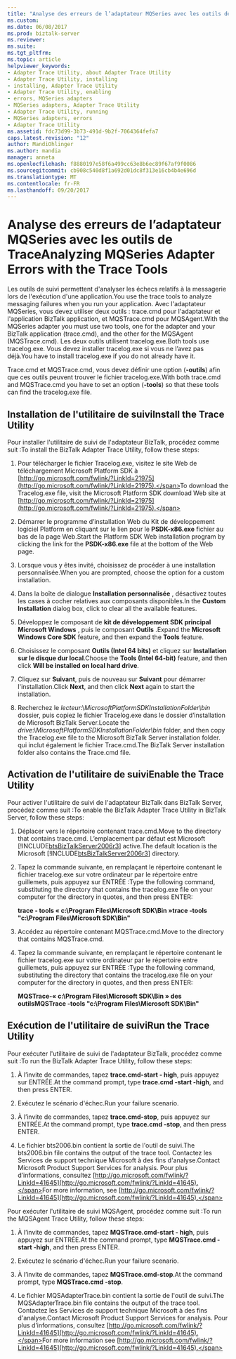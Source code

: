```yaml
---
title: "Analyse des erreurs de l’adaptateur MQSeries avec les outils de Trace | Documents Microsoft"
ms.custom: 
ms.date: 06/08/2017
ms.prod: biztalk-server
ms.reviewer: 
ms.suite: 
ms.tgt_pltfrm: 
ms.topic: article
helpviewer_keywords:
- Adapter Trace Utility, about Adapter Trace Utility
- Adapter Trace Utility, installing
- installing, Adapter Trace Utility
- Adapter Trace Utility, enabling
- errors, MQSeries adapters
- MQSeries adapters, Adapter Trace Utility
- Adapter Trace Utility, running
- MQSeries adapters, errors
- Adapter Trace Utility
ms.assetid: fdc73d99-3b73-491d-9b2f-7064364fefa7
caps.latest.revision: "12"
author: MandiOhlinger
ms.author: mandia
manager: anneta
ms.openlocfilehash: f8880197e58f6a499cc63e8b6ec89f67af9f0086
ms.sourcegitcommit: cb908c540d8f1a692d01dc8f313e16cb4b4e696d
ms.translationtype: MT
ms.contentlocale: fr-FR
ms.lasthandoff: 09/20/2017
---
```

# <a name="analyzing-mqseries-adapter-errors-with-the-trace-tools"></a><span data-ttu-id="c4271-102">Analyse des erreurs de l’adaptateur MQSeries avec les outils de Trace</span><span class="sxs-lookup"><span data-stu-id="c4271-102">Analyzing MQSeries Adapter Errors with the Trace Tools</span></span>
<span data-ttu-id="c4271-103">Les outils de suivi permettent d'analyser les échecs relatifs à la messagerie lors de l'exécution d'une application.</span><span class="sxs-lookup"><span data-stu-id="c4271-103">You use the trace tools to analyze messaging failures when you run your application.</span></span> <span data-ttu-id="c4271-104">Avec l'adaptateur MQSeries, vous devez utiliser deux outils : trace.cmd pour l'adaptateur et l'application BizTalk application, et MQSTrace.cmd pour MQSAgent.</span><span class="sxs-lookup"><span data-stu-id="c4271-104">With the MQSeries adapter you must use two tools, one for the adapter and your BizTalk application (trace.cmd), and the other for the MQSAgent (MQSTrace.cmd).</span></span> <span data-ttu-id="c4271-105">Les deux outils utilisent tracelog.exe.</span><span class="sxs-lookup"><span data-stu-id="c4271-105">Both tools use tracelog.exe.</span></span> <span data-ttu-id="c4271-106">Vous devez installer tracelog.exe si vous ne l’avez pas déjà.</span><span class="sxs-lookup"><span data-stu-id="c4271-106">You have to install tracelog.exe if you do not already have it.</span></span>  
  
 <span data-ttu-id="c4271-107">Trace.cmd et MQSTrace.cmd, vous devez définir une option (**-outils**) afin que ces outils peuvent trouver le fichier tracelog.exe.</span><span class="sxs-lookup"><span data-stu-id="c4271-107">With both trace.cmd and MQSTrace.cmd you have to set an option (**-tools**) so that these tools can find the tracelog.exe file.</span></span>  
  
## <a name="install-the-trace-utility"></a><span data-ttu-id="c4271-108">Installation de l'utilitaire de suivi</span><span class="sxs-lookup"><span data-stu-id="c4271-108">Install the Trace Utility</span></span>  
 <span data-ttu-id="c4271-109">Pour installer l'utilitaire de suivi de l'adaptateur BizTalk, procédez comme suit :</span><span class="sxs-lookup"><span data-stu-id="c4271-109">To install the BizTalk Adapter Trace Utility, follow these steps:</span></span>  
  
1.  <span data-ttu-id="c4271-110">Pour télécharger le fichier Tracelog.exe, visitez le site Web de téléchargement Microsoft Platform SDK à [http://go.microsoft.com/fwlink/?LinkId=21975](http://go.microsoft.com/fwlink/?LinkId=21975).</span><span class="sxs-lookup"><span data-stu-id="c4271-110">To download the Tracelog.exe file, visit the Microsoft Platform SDK download Web site at [http://go.microsoft.com/fwlink/?LinkId=21975](http://go.microsoft.com/fwlink/?LinkId=21975).</span></span>  
  
2.  <span data-ttu-id="c4271-111">Démarrer le programme d’installation Web du Kit de développement logiciel Platform en cliquant sur le lien pour le **PSDK-x86.exe** fichier au bas de la page Web.</span><span class="sxs-lookup"><span data-stu-id="c4271-111">Start the Platform SDK Web installation program by clicking the link for the **PSDK-x86.exe** file at the bottom of the Web page.</span></span>  
  
3.  <span data-ttu-id="c4271-112">Lorsque vous y êtes invité, choisissez de procéder à une installation personnalisée.</span><span class="sxs-lookup"><span data-stu-id="c4271-112">When you are prompted, choose the option for a custom installation.</span></span>  
  
4.  <span data-ttu-id="c4271-113">Dans la boîte de dialogue **Installation personnalisée** , désactivez toutes les cases à cocher relatives aux composants disponibles.</span><span class="sxs-lookup"><span data-stu-id="c4271-113">In the **Custom Installation** dialog box, click to clear all the available features.</span></span>  
  
5.  <span data-ttu-id="c4271-114">Développez le composant de **kit de développement SDK principal Microsoft Windows** , puis le composant **Outils** .</span><span class="sxs-lookup"><span data-stu-id="c4271-114">Expand the **Microsoft Windows Core SDK** feature, and then expand the **Tools** feature.</span></span>  
  
6.  <span data-ttu-id="c4271-115">Choisissez le composant **Outils (Intel 64 bits)** et cliquez sur **Installation sur le disque dur local**.</span><span class="sxs-lookup"><span data-stu-id="c4271-115">Choose the **Tools (Intel 64-bit)** feature, and then click **Will be installed on local hard drive**.</span></span>  
  
7.  <span data-ttu-id="c4271-116">Cliquez sur **Suivant**, puis de nouveau sur **Suivant** pour démarrer l'installation.</span><span class="sxs-lookup"><span data-stu-id="c4271-116">Click **Next**, and then click **Next** again to start the installation.</span></span>  
  
8.  <span data-ttu-id="c4271-117">Recherchez le *lecteur*:\\*MicrosoftPlatformSDKInstallationFolder\bin* dossier, puis copiez le fichier Tracelog.exe dans le dossier d’installation de Microsoft BizTalk Server.</span><span class="sxs-lookup"><span data-stu-id="c4271-117">Locate the *drive*:\\*MicrosoftPlatformSDKInstallationFolder\bin* folder, and then copy the Tracelog.exe file to the Microsoft BizTalk Server installation folder.</span></span> <span data-ttu-id="c4271-118">qui inclut également le fichier Trace.cmd.</span><span class="sxs-lookup"><span data-stu-id="c4271-118">The BizTalk Server installation folder also contains the Trace.cmd file.</span></span>  
  
## <a name="enable-the-trace-utility"></a><span data-ttu-id="c4271-119">Activation de l'utilitaire de suivi</span><span class="sxs-lookup"><span data-stu-id="c4271-119">Enable the Trace Utility</span></span>  
 <span data-ttu-id="c4271-120">Pour activer l'utilitaire de suivi de l'adaptateur BizTalk dans BizTalk Server, procédez comme suit :</span><span class="sxs-lookup"><span data-stu-id="c4271-120">To enable the BizTalk Adapter Trace Utility in BizTalk Server, follow these steps:</span></span>  
  
1.  <span data-ttu-id="c4271-121">Déplacer vers le répertoire contenant trace.cmd.</span><span class="sxs-lookup"><span data-stu-id="c4271-121">Move to the directory that contains trace.cmd.</span></span> <span data-ttu-id="c4271-122">L’emplacement par défaut est Microsoft [!INCLUDE[btsBizTalkServer2006r3](../includes/btsbiztalkserver2006r3-md.md)] active.</span><span class="sxs-lookup"><span data-stu-id="c4271-122">The default location is the Microsoft [!INCLUDE[btsBizTalkServer2006r3](../includes/btsbiztalkserver2006r3-md.md)] directory.</span></span>  
  
2.  <span data-ttu-id="c4271-123">Tapez la commande suivante, en remplaçant le répertoire contenant le fichier tracelog.exe sur votre ordinateur par le répertoire entre guillemets, puis appuyez sur ENTRÉE :</span><span class="sxs-lookup"><span data-stu-id="c4271-123">Type the following command, substituting the directory that contains the tracelog.exe file on your computer for the directory in quotes, and then press ENTER:</span></span>  
  
     <span data-ttu-id="c4271-124">**trace - tools « c:\Program Files\Microsoft SDK\Bin »**</span><span class="sxs-lookup"><span data-stu-id="c4271-124">**trace -tools "c:\Program Files\Microsoft SDK\Bin"**</span></span>  
  
3.  <span data-ttu-id="c4271-125">Accédez au répertoire contenant MQSTrace.cmd.</span><span class="sxs-lookup"><span data-stu-id="c4271-125">Move to the directory that contains MQSTrace.cmd.</span></span>  
  
4.  <span data-ttu-id="c4271-126">Tapez la commande suivante, en remplaçant le répertoire contenant le fichier tracelog.exe sur votre ordinateur par le répertoire entre guillemets, puis appuyez sur ENTRÉE :</span><span class="sxs-lookup"><span data-stu-id="c4271-126">Type the following command, substituting the directory that contains the tracelog.exe file on your computer for the directory in quotes, and then press ENTER:</span></span>  
  
     <span data-ttu-id="c4271-127">**MQSTrace-« c:\Program Files\Microsoft SDK\Bin » des outils**</span><span class="sxs-lookup"><span data-stu-id="c4271-127">**MQSTrace -tools "c:\Program Files\Microsoft SDK\Bin"**</span></span>  
  
## <a name="run-the-trace-utility"></a><span data-ttu-id="c4271-128">Exécution de l'utilitaire de suivi</span><span class="sxs-lookup"><span data-stu-id="c4271-128">Run the Trace Utility</span></span>  
 <span data-ttu-id="c4271-129">Pour exécuter l'utilitaire de suivi de l'adaptateur BizTalk, procédez comme suit :</span><span class="sxs-lookup"><span data-stu-id="c4271-129">To run the BizTalk Adapter Trace Utility, follow these steps:</span></span>  
  
1.  <span data-ttu-id="c4271-130">À l’invite de commandes, tapez **trace.cmd-start - high**, puis appuyez sur ENTRÉE.</span><span class="sxs-lookup"><span data-stu-id="c4271-130">At the command prompt, type **trace.cmd -start -high**, and then press ENTER.</span></span>  
  
2.  <span data-ttu-id="c4271-131">Exécutez le scénario d'échec.</span><span class="sxs-lookup"><span data-stu-id="c4271-131">Run your failure scenario.</span></span>  
  
3.  <span data-ttu-id="c4271-132">À l’invite de commandes, tapez **trace.cmd-stop**, puis appuyez sur ENTRÉE.</span><span class="sxs-lookup"><span data-stu-id="c4271-132">At the command prompt, type **trace.cmd -stop**, and then press ENTER.</span></span>  
  
4.  <span data-ttu-id="c4271-133">Le fichier bts2006.bin contient la sortie de l'outil de suivi.</span><span class="sxs-lookup"><span data-stu-id="c4271-133">The bts2006.bin file contains the output of the trace tool.</span></span> <span data-ttu-id="c4271-134">Contactez les Services de support technique Microsoft à des fins d'analyse.</span><span class="sxs-lookup"><span data-stu-id="c4271-134">Contact Microsoft Product Support Services for analysis.</span></span> <span data-ttu-id="c4271-135">Pour plus d’informations, consultez [http://go.microsoft.com/fwlink/?LinkId=41645](http://go.microsoft.com/fwlink/?LinkId=41645).</span><span class="sxs-lookup"><span data-stu-id="c4271-135">For more information, see [http://go.microsoft.com/fwlink/?LinkId=41645](http://go.microsoft.com/fwlink/?LinkId=41645).</span></span>  
  
 <span data-ttu-id="c4271-136">Pour exécuter l'utilitaire de suivi MQSAgent, procédez comme suit :</span><span class="sxs-lookup"><span data-stu-id="c4271-136">To run the MQSAgent Trace Utility, follow these steps:</span></span>  
  
1.  <span data-ttu-id="c4271-137">À l’invite de commandes, tapez **MQSTrace.cmd-start - high**, puis appuyez sur ENTRÉE.</span><span class="sxs-lookup"><span data-stu-id="c4271-137">At the command prompt, type **MQSTrace.cmd -start -high**, and then press ENTER.</span></span>  
  
2.  <span data-ttu-id="c4271-138">Exécutez le scénario d'échec.</span><span class="sxs-lookup"><span data-stu-id="c4271-138">Run your failure scenario.</span></span>  
  
3.  <span data-ttu-id="c4271-139">À l’invite de commandes, tapez **MQSTrace.cmd-stop**.</span><span class="sxs-lookup"><span data-stu-id="c4271-139">At the command prompt, type **MQSTrace.cmd -stop**.</span></span>  
  
4.  <span data-ttu-id="c4271-140">Le fichier MQSAdapterTrace.bin contient la sortie de l'outil de suivi.</span><span class="sxs-lookup"><span data-stu-id="c4271-140">The MQSAdapterTrace.bin file contains the output of the trace tool.</span></span> <span data-ttu-id="c4271-141">Contactez les Services de support technique Microsoft à des fins d'analyse.</span><span class="sxs-lookup"><span data-stu-id="c4271-141">Contact Microsoft Product Support Services for analysis.</span></span> <span data-ttu-id="c4271-142">Pour plus d’informations, consultez [http://go.microsoft.com/fwlink/?LinkId=41645](http://go.microsoft.com/fwlink/?LinkId=41645).</span><span class="sxs-lookup"><span data-stu-id="c4271-142">For more information see [http://go.microsoft.com/fwlink/?LinkId=41645](http://go.microsoft.com/fwlink/?LinkId=41645).</span></span>